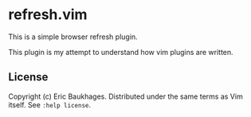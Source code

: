 # refresh.vim

This is a simple browser refresh plugin.

This plugin is my attempt to understand how vim plugins are written.

## License

Copyright (c) Eric Baukhages.  Distributed under the same terms as Vim itself.
See `:help license`.
